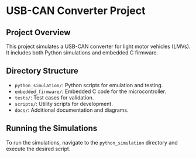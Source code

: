 # USB-CAN Converter Project

## Project Overview
This project simulates a USB-CAN converter for light motor vehicles (LMVs). It includes both Python simulations and embedded C firmware.

## Directory Structure
- `python_simulation/`: Python scripts for emulation and testing.
- `embedded_firmware/`: Embedded C code for the microcontroller.
- `tests/`: Test cases for validation.
- `scripts/`: Utility scripts for development.
- `docs/`: Additional documentation and diagrams.

## Running the Simulations
To run the simulations, navigate to the `python_simulation` directory and execute the desired script.
